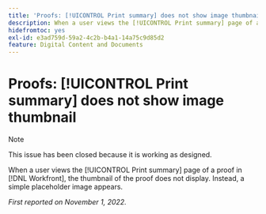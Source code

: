 ```yaml
---
title: 'Proofs: [!UICONTROL Print summary] does not show image thumbnail'
description: When a user views the [!UICONTROL Print summary] page of a proof in [!DNL Workfront], the thumbnail of the proof does not display. Instead, a simple placeholder image appears.
hidefromtoc: yes
exl-id: e3ad759d-59a2-4c2b-b4a1-14a75c9d85d2
feature: Digital Content and Documents
---
```

# Proofs: [!UICONTROL Print summary] does not show image thumbnail

<!--This is on both the WF and WFP TOCs-->

<!--This article is live by request-->

>[!NOTE]
>
>This issue has been closed because it is working as designed.

When a user views the [!UICONTROL Print summary] page of a proof in [!DNL Workfront], the thumbnail of the proof does not display. Instead, a simple placeholder image appears.

_First reported on November 1, 2022._
